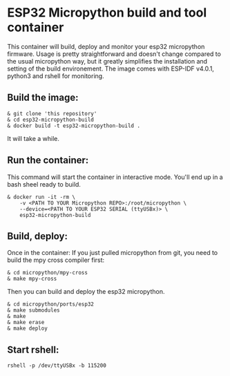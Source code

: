 # ESP32 Micropython build and tool container
This container will build, deploy and monitor your esp32 micropython firmware. Usage is pretty straightforward and doesn't change compared to the usual micropython way, but it greatly simplifies the installation and setting of the build environement.
The image comes with ESP-IDF v4.0.1, python3 and rshell for monitoring.

## Build the image:
```
& git clone 'this repository'
& cd esp32-micropython-build
& docker build -t esp32-micropython-build .
```
It will take a while.

## Run the container:
This command will start the container in interactive mode. You'll end up in a bash sheel ready to build.
```
& docker run -it -rm \ 
	-v <PATH TO YOUR Micropython REPO>:/root/micropython \
	--device=<PATH TO YOUR ESP32 SERIAL (ttyUSBx)> \
	esp32-micropython-build
```

## Build, deploy:
Once in the container:
If you just pulled micropython from git, you need to build the mpy cross compiler first:
```
& cd micropython/mpy-cross
& make mpy-cross
```

Then you can build and deploy the esp32 micropython.
```
& cd micropython/ports/esp32
& make submodules
& make
& make erase
& make deploy
```

## Start rshell: 
`rshell -p /dev/ttyUSBx -b 115200`


